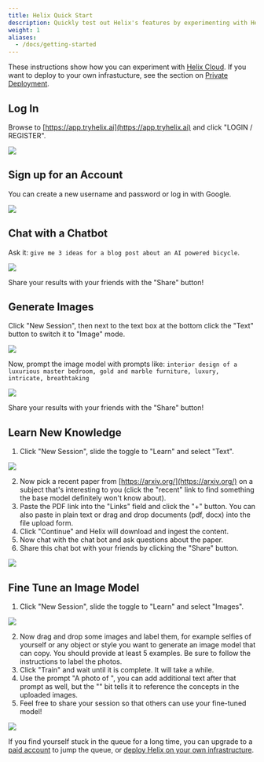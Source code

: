 ```yaml
---
title: Helix Quick Start
description: Quickly test out Helix's features by experimenting with Helix Cloud.
weight: 1
aliases:
  - /docs/getting-started
---
```


These instructions show how you can experiment with [Helix Cloud](https://app.tryhelix.ai/). If you want to deploy to your own infrastucture, see the section on [Private Deployment](/helix/private-deployment/_index.md).

## Log In

Browse to [https://app.tryhelix.ai](https://app.tryhelix.ai) and click "LOGIN / REGISTER".

![](gsg-01.png)

## Sign up for an Account

You can create a new username and password or log in with Google.

![](gsg-02.png)


## Chat with a Chatbot

Ask it: `give me 3 ideas for a blog post about an AI powered bicycle`.

![](gsg-03.png)

Share your results with your friends with the "Share" button!

## Generate Images

Click "New Session", then next to the text box at the bottom click the "Text" button to switch it to "Image" mode.

![](new-image-session.png)

 Now, prompt the image model with prompts like: `interior design of a luxurious master bedroom, gold and marble furniture, luxury, intricate, breathtaking`

![](gsg-04.png)

Share your results with your friends with the "Share" button!

## Learn New Knowledge

1. Click "New Session", slide the toggle to "Learn" and select "Text".

![](new-learn-session.png)

2. Now pick a recent paper from [https://arxiv.org/](https://arxiv.org/) on a subject that's interesting to you (click the "recent" link to find something the base model definitely won't know about).
3. Paste the PDF link into the "Links" field and click the "+" button. You can also paste in plain text or drag and drop documents (pdf, docx) into the file upload form.
4. Click "Continue" and Helix will download and ingest the content.
5. Now chat with the chat bot and ask questions about the paper.
6. Share this chat bot with your friends by clicking the "Share" button.

![](gsg-05.png)

## Fine Tune an Image Model

1. Click "New Session", slide the toggle to "Learn" and select "Images".

![](new-learn-image-session.png)

2. Now drag and drop some images and label them, for example selfies of yourself or any object or style you want to generate an image model that can copy. You should provide at least 5 examples. Be sure to follow the instructions to label the photos.
3. Click "Train" and wait until it is complete. It will take a while.
4. Use the prompt "A photo of <s0><s1>", you can add additional text after that prompt as well, but the "<s0><s1>" bit tells it to reference the concepts in the uploaded images.
5. Feel free to share your session so that others can use your fine-tuned model!

![](gsg-06.png)

If you find yourself stuck in the queue for a long time, you can upgrade to a [paid account](https://app.tryhelix.ai/account) to jump the queue, or [deploy Helix on your own infrastructure](/helix/private-deployment/_index.md).
